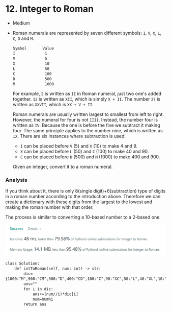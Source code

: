 # 12. Integer to Roman

* Medium
*   Roman numerals are represented by seven different symbols: `I`, `V`, `X`, `L`, `C`, `D` and `M`.

    ```
    Symbol       Value
    I             1
    V             5
    X             10
    L             50
    C             100
    D             500
    M             1000
    ```

    For example, `2` is written as `II` in Roman numeral, just two one's added together. `12` is written as `XII`, which is simply `X + II`. The number `27` is written as `XXVII`, which is `XX + V + II`.

    Roman numerals are usually written largest to smallest from left to right. However, the numeral for four is not `IIII`. Instead, the number four is written as `IV`. Because the one is before the five we subtract it making four. The same principle applies to the number nine, which is written as `IX`. There are six instances where subtraction is used:

    * `I` can be placed before `V` (5) and `X` (10) to make 4 and 9.&#x20;
    * `X` can be placed before `L` (50) and `C` (100) to make 40 and 90.&#x20;
    * `C` can be placed before `D` (500) and `M` (1000) to make 400 and 900.

    Given an integer, convert it to a roman numeral.

### Analysis

If you think about it, there is only 8(single digit)+6(subtraction) type of digits in a roman number according to the introduction above. Therefore we can create a dictionary with these digits from the largest to the lowest and making the roman number with that order.&#x20;

The process is similar to converting a 10-based number to a 2-based one.&#x20;

![](<../.gitbook/assets/image (18) (1) (1) (1) (1).png>)

```
class Solution:
    def intToRoman(self, num: int) -> str:
        dic={1000:"M",900:"CM",500:"D",400:"CD",100:"C",90:"XC",50:"L",40:"XL",10:"X",9:"IX",5:"V",4:"IV",1:"I"}
        ans=""
        for i in dic:
            ans+=(num//i)*dic[i]
            num=num%i
        return ans
```
